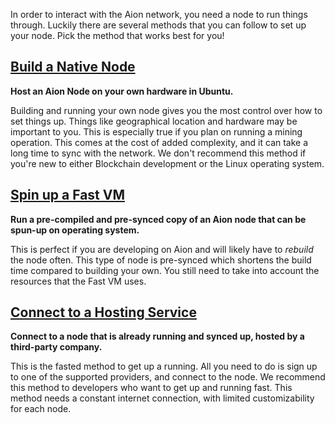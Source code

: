 In order to interact with the Aion network, you need a node to run things through. Luckily there are several methods that you can follow to set up your node. Pick the method that works best for you!

## [Build a Native Node](/docs/native-node)

**Host an Aion Node on your own hardware in Ubuntu.**

Building and running your own node gives you the most control over how to set things up. Things like geographical location and hardware may be important to you. This is especially true if you plan on running a mining operation. This comes at the cost of added complexity, and it can take a long time to sync with the network. We don't recommend this method if you're new to either Blockchain development or the Linux operating system.

## [Spin up a Fast VM](/docs/fast-vm)

**Run a pre-compiled and pre-synced copy of an Aion node that can be spun-up on operating system.**

This is perfect if you are developing on Aion and will likely have to _rebuild_ the node often. This type of node is pre-synced which shortens the build time compared to building your own. You still need to take into account the resources that the Fast VM uses.

## [Connect to a Hosting Service](/docs/hosting-service)

**Connect to a node that is already running and synced up, hosted by a third-party company.**

This is the fasted method to get up a running. All you need to do is sign up to one of the supported providers, and connect to the node. We recommend this method to developers who want to get up and running fast. This method needs a constant internet connection, with limited customizability for each node.